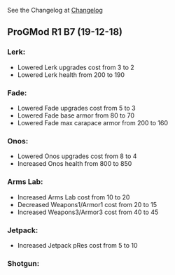 See the Changelog at [Changelog](https://github.com/xToken/CompMod/wiki/Changelog-from-most-recent-patch:)

## ProGMod R1 B7 (19-12-18)

### Lerk:
- Lowered Lerk upgrades cost from 3 to 2
- Lowered Lerk health from 200 to 190
### Fade:
- Lowered Fade upgrades cost from 5 to 3
- Lowered Fade base armor from 80 to 70
- Lowered Fade max carapace armor from 200 to 160
### Onos:
- Lowered Onos upgrades cost from 8 to 4
- Increased Onos health from 800 to 850
### Arms Lab:
- Increased Arms Lab cost from 10 to 20
- Decreased Weapons1/Armor1 cost from 20 to 15
- Increased Weapons3/Armor3 cost from 40 to 45
### Jetpack:
- Increased Jetpack pRes cost from 5 to 10
### Shotgun: